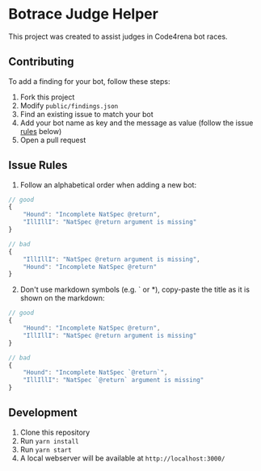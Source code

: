 # Botrace Judge Helper

This project was created to assist judges in Code4rena bot races.

## Contributing

To add a finding for your bot, follow these steps:

1. Fork this project
2. Modify `public/findings.json`
3. Find an existing issue to match your bot
4. Add your bot name as key and the message as value (follow the issue [rules](#issue-rules) below)
5. Open a pull request


## Issue Rules

1. Follow an alphabetical order when adding a new bot:

```js
// good
{
    "Hound": "Incomplete NatSpec @return",
    "IllIllI": "NatSpec @return argument is missing"
}

// bad
{
    "IllIllI": "NatSpec @return argument is missing",
    "Hound": "Incomplete NatSpec @return"    
}
```

2. Don't use markdown symbols (e.g. ` or *), copy-paste the title as it is shown on the markdown:

```js
// good
{
    "Hound": "Incomplete NatSpec @return",
    "IllIllI": "NatSpec @return argument is missing"
}

// bad
{
    "Hound": "Incomplete NatSpec `@return`",
    "IllIllI": "NatSpec `@return` argument is missing"      
}
```

## Development

1. Clone this repository
2. Run `yarn install`
3. Run `yarn start`
4. A local webserver will be available at `http://localhost:3000/`